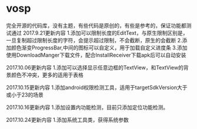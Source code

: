 # vosp
完全开源的代码库，没有主题，有些代码是原创的，有些是参考的，保证功能都测试通过
2017.9.21更新内容
1.添加可以限制长度的EditText，与原生限制区别是，一旦复制超过限制长度的字符，会提示超过限制，不会截断，原生的会截断
2.添加颜色渐变ProgressBar,中间的图标可以自定义，用于加载自定义进度条
3.添加使用DownloadManger下载文件，配合InstallReceiver下载apk后可以自动安装

2017.10.06更新内容
1.添加可以选择显示任意边框的TextView，和TextView的背景颜色不冲突，更多的适用于表格

2017.10.15更新内容
1.添加android权限检测工具，适用于targetSdkVersion大于或小于23的场景

2017.10.16更新内容
1.添加设置内功能检测，目前只添加定位功能检测。

2017.10.24更新内容
1.添加系统工具类，获得系统参数